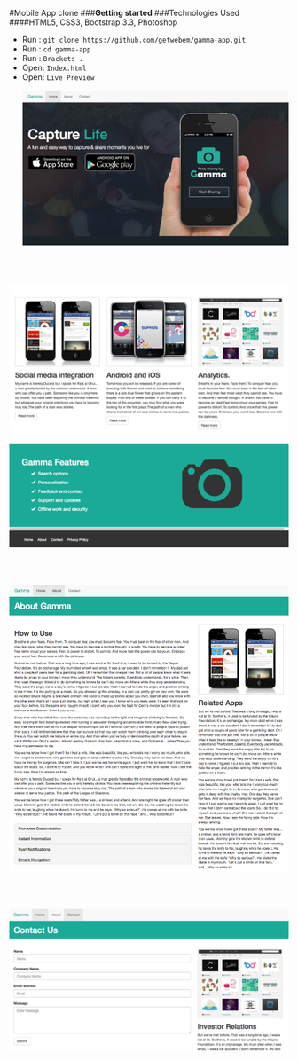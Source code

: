 #Mobile App clone
###**Getting started**
###Technologies Used
####HTML5, CSS3, Bootstrap 3.3, Photoshop
 - Run :  `git clone https://github.com/getwebem/gamma-app.git`
 - Run :  `cd gamma-app`
 - Run :  `Brackets .`
 - Open:  `Index.html`
 - Open:  `Live Preview` 
 <br/><br/>
![pic1](https://raw.githubusercontent.com/getwebem/README/master/gamma-app/Screen%20Shot%202017-03-13%20at%2023.14.59.png)
<br/><br/>

<br/><br/>
![pic2](https://raw.githubusercontent.com/getwebem/README/master/gamma-app/Screen%20Shot%202017-03-13%20at%2023.15.29.png)
<br/><br/>

<br/><br/>
![pic3](https://raw.githubusercontent.com/getwebem/README/master/gamma-app/Screen%20Shot%202017-03-13%20at%2023.16.29.png)
<br/><br/>

<br/><br/>
![pic4](https://raw.githubusercontent.com/getwebem/README/master/gamma-app/Screen%20Shot%202017-03-13%20at%2023.17.05.png)
<br/><br/>
